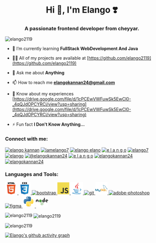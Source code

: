 <h1 align="center">Hi 👋, I'm Elango ❣️</h1>
<h3 align="center">A passionate frontend developer from cheyyar.</h3>

<p align="left"> <img src="https://komarev.com/ghpvc/?username=elango2119&label=Profile%20views&color=0e75b6&style=flat" alt="elango2119" /> </p>

- 🌱 I’m currently learning **FullStack WebDevelopment And Java**

- 👨‍💻 All of my projects are available at [https://github.com/elango2119](https://github.com/elango2119)

- 💬 Ask me about **Anything**

- 📫 How to reach me **elangokannan24@gmail.com**

- 📄 Know about my experiences [https://drive.google.com/file/d/1cPCEwVWFuwSk5EwCl0-_4qQJdOPCYRCi/view?usp=sharing](https://drive.google.com/file/d/1cPCEwVWFuwSk5EwCl0-_4qQJdOPCYRCi/view?usp=sharing)

- ⚡ Fun fact **I Don't Know Anything...**

<h3 align="left">Connect with me:</h3>
<p align="left">
<a href="https://www.linkedin.com/in/elangokannan/" target="blank"><img align="center" src="https://raw.githubusercontent.com/rahuldkjain/github-profile-readme-generator/master/src/images/icons/Social/linked-in-alt.svg" alt="elango kannan" height="30" width="40" /></a>
<a href="https://www.instagram.com/imelango1921/" target="blank"><img align="center" src="https://raw.githubusercontent.com/rahuldkjain/github-profile-readme-generator/master/src/images/icons/Social/instagram.svg" alt="iamelango7" height="30" width="40" /></a>
<a href="https://www.facebook.com/elango.elano.104/" target="blank"><img align="center" src="https://raw.githubusercontent.com/rahuldkjain/github-profile-readme-generator/master/src/images/icons/Social/facebook.svg" alt="elango elano" height="30" width="40" /></a>
<a href="https://www.youtube.com/channel/UCevGzNZf3Ci5mc-6Cf2Vlbg" target="blank"><img align="center" src="https://raw.githubusercontent.com/rahuldkjain/github-profile-readme-generator/master/src/images/icons/Social/youtube.svg" alt="e l a n g o" height="30" width="40" /></a>
<a href="https://discord.gg/elango7" target="blank"><img align="center" src="https://raw.githubusercontent.com/rahuldkjain/github-profile-readme-generator/master/src/images/icons/Social/discord.svg" alt="elango7" height="30" width="40" /></a>
<a href="https://www.codechef.com/users/elango" target="blank"><img align="center" src="https://img.icons8.com/fluency/48/codechef.png" alt="elango" height="30" width="40" /></a>
<a href="https://www.hackerrank.com/@elangokannan24" target="blank"><img align="center" src="https://raw.githubusercontent.com/rahuldkjain/github-profile-readme-generator/master/src/images/icons/Social/hackerrank.svg" alt="@elangokannan24" height="30" width="40" /></a>
<a href="https://www.leetcode.com/e l a n g o" target="blank"><img align="center" src="https://raw.githubusercontent.com/rahuldkjain/github-profile-readme-generator/master/src/images/icons/Social/leet-code.svg" alt="e l a n g o" height="30" width="40" /></a>
<a href="https://auth.geeksforgeeks.org/user/elangokannan24" target="blank"><img align="center" src="https://raw.githubusercontent.com/rahuldkjain/github-profile-readme-generator/master/src/images/icons/Social/geeks-for-geeks.svg" alt="elangokannan24" height="30" width="40" /></a>
<a href="https://codesandbox.com/elangokannan24" target="blank"><img align="center" src="https://raw.githubusercontent.com/rahuldkjain/github-profile-readme-generator/master/src/images/icons/Social/codesandbox.svg" alt="elangokannan24" height="30" width="40" /></a>
</p>

<h3 align="left">Languages and Tools:</h3>
<p align="left">  <a href="https://www.w3.org/html/" target="_blank" rel="noreferrer"> <img src="https://raw.githubusercontent.com/devicons/devicon/master/icons/html5/html5-original-wordmark.svg" alt="html5" width="40" height="40"/> </a> <a href="https://www.w3schools.com/css/" target="_blank" rel="noreferrer"> <img src="https://raw.githubusercontent.com/devicons/devicon/master/icons/css3/css3-original-wordmark.svg" alt="css3" width="40" height="40"/> </a> <a href="https://getbootstrap.com" target="_blank" rel="noreferrer"> <img width="40" height="40" src="https://img.icons8.com/fluency/48/bootstrap.png" alt="bootstrap"/> </a> <a href="https://developer.mozilla.org/en-US/docs/Web/JavaScript" target="_blank" rel="noreferrer"> <img src="https://raw.githubusercontent.com/devicons/devicon/master/icons/javascript/javascript-original.svg" alt="javascript" width="40" height="40"/> </a> <a href="https://www.java.com" target="_blank" rel="noreferrer"> <img src="https://raw.githubusercontent.com/devicons/devicon/master/icons/java/java-original.svg" alt="java" width="40" height="40"/> </a> <a href="https://git-scm.com/" target="_blank" rel="noreferrer"> <img src="https://www.vectorlogo.zone/logos/git-scm/git-scm-icon.svg" alt="git" width="40" height="40"/> </a>   <a href="https://www.mysql.com/" target="_blank" rel="noreferrer"> <img src="https://raw.githubusercontent.com/devicons/devicon/master/icons/mysql/mysql-original-wordmark.svg" alt="mysql" width="40" height="40"/> </a> <a href="https://www.photoshop.com/en" target="_blank" rel="noreferrer"> <img width="48" height="48" src="https://img.icons8.com/fluency/48/adobe-photoshop.png" alt="adobe-photoshop"/> </a> <a href="https://www.figma.com/" target="_blank" rel="noreferrer"> <img src="https://www.vectorlogo.zone/logos/figma/figma-icon.svg" alt="figma" width="40" height="40"/> </a> <a href="https://www.python.org" target="_blank" rel="noreferrer"> <img src="https://raw.githubusercontent.com/devicons/devicon/master/icons/python/python-original.svg" alt="python" width="40" height="40"/> </a> <a href="https://nodejs.org" target="_blank" rel="noreferrer"> <img src="https://raw.githubusercontent.com/devicons/devicon/master/icons/nodejs/nodejs-original-wordmark.svg" alt="nodejs" width="40" height="40"/> </a> </p>

<p><img align="left" src="https://github-readme-stats.vercel.app/api/top-langs?username=elango2119&show_icons=true&locale=en&layout=compact" alt="elango2119" /></p>

<p>&nbsp;<img align="center" src="https://github-readme-stats.vercel.app/api?username=elango2119&show_icons=true&locale=en" alt="elango2119" /></p>

<p><img align="center" src="https://github-readme-streak-stats.herokuapp.com/?user=elango2119&" alt="elango2119" /></p>

[![Elango's github activity graph](https://github-readme-activity-graph.vercel.app/graph?username=elango2119&bg_color=000000&color=ffffff&line=37c35a&point=ffffff&area=true&hide_border=true)](https://github.com/ashutosh00710/github-readme-activity-graph)

